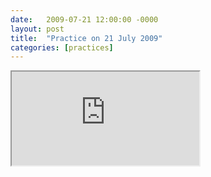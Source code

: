 ```yaml
---
date:   2009-07-21 12:00:00 -0000
layout: post
title:  "Practice on 21 July 2009"
categories: [practices]
---
```

<iframe src="https://www.youtube.com/embed/jA-T-0K_YiE?rel=0" allowfullscreen="allowfullscreen"></iframe>
